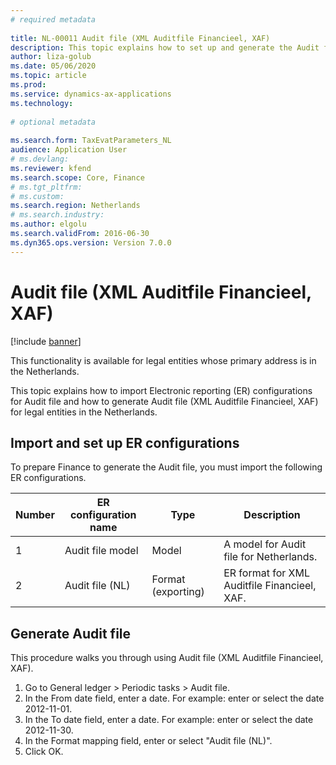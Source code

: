 ```yaml
--- 
# required metadata 
 
title: NL-00011 Audit file (XML Auditfile Financieel, XAF)
description: This topic explains how to set up and generate the Audit file (XML Auditfile Financieel, XAF) for legal entities in the Netherlands.  
author: liza-golub
ms.date: 05/06/2020
ms.topic: article
ms.prod:  
ms.service: dynamics-ax-applications 
ms.technology:  
 
# optional metadata 
 
ms.search.form: TaxEvatParameters_NL   
audience: Application User 
# ms.devlang:  
ms.reviewer: kfend
ms.search.scope: Core, Finance
# ms.tgt_pltfrm:  
# ms.custom:  
ms.search.region: Netherlands
# ms.search.industry: 
ms.author: elgolu
ms.search.validFrom: 2016-06-30 
ms.dyn365.ops.version: Version 7.0.0 
---
```

# Audit file (XML Auditfile Financieel, XAF)

[!include [banner](../../includes/banner.md)]

This functionality is available for legal entities whose primary address is in the Netherlands.

This topic explains how to import Electronic reporting (ER) configurations for Audit file and how to generate Audit file (XML Auditfile Financieel, XAF) for legal entities in the Netherlands.

## Import and set up ER configurations

To prepare Finance to generate the Audit file, you must import the following ER configurations.

| Number | ER configuration name         | Type                                 | Description |
|--------|-------------------------------|--------------------------------------|-------------|
| 1      | Audit file model              | Model                                | A model for Audit file for Netherlands. |
| 2      | Audit file (NL)               | Format (exporting)                   | ER format for XML Auditfile Financieel, XAF. |

## Generate Audit file

This procedure walks you through using Audit file (XML Auditfile Financieel, XAF).

1. Go to General ledger > Periodic tasks > Audit file.
2. In the From date field, enter a date.
  For example: enter or select the date 2012-11-01.
3. In the To date field, enter a date.
  For example: enter or select the date 2012-11-30.
4. In the Format mapping field, enter or select "Audit file (NL)".
5. Click OK.

